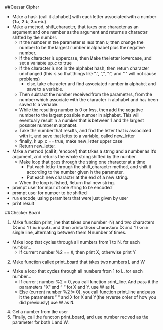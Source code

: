 
##Ceasar Cipher

* Make a hash (call it alphabet) with each letter associated with a number {1:a, 2:b, 3:c etc}
* Make a method, shift_character, that takes one character as an argument and one number as the argument and returns a character shifted by the number.
  * If the number in the parameter is less than 0, then change the number to be the largest number in alphabet plus the negative number.
  * If the character is uppercase, then Make the letter lowercase, and set a variable up_c to true
  * If the character is not in the alphabet hash, then return character unchanged (this is so that things like “.”, “,”, “:”, and “ “ will not cause problems)
    * else, take character and find associated number in alphabet and save to a veriable.
  * Then subtract the number received from the parameters, from the number which associate with the character in alphabet and has been saved to a veriable.
  * While the resulting number is 0 or less, then add the negative number to the largest possible number in alphabet. This will eventually result in a number that is between 1 and the largest possible number in alphabet.  
  * Take the number that results, and find the letter that is associated with it, and save that letter to a variable, called new_letter
  * finally, If up_c == true, make new_letter upper case
  * Return new_letter.
* Make a method (call it, ‘encode’) that takes a string  and a number as it’s argument, and returns the whole string shifted by the number.
  * Make loop that goes through the string one character at a time
    * Put each letter through the shift_character method, and shift it according to the number given in the parameter.
    * Put each new character at the end of a new string.
  * When the loop is fished, Return that new string.
* prompt user for input of one string to be encoded
* prompt user for number to be shifted
* run encode, using peramiters that were just given by user
* print result

##Checker Board 

1. Make function print_line that takes one number (N) and two characters (X and Y)  as inputs, and then prints those characters (X and Y) on a single line, alternating between them N number of times.
  - Make loop that cycles through all numbers from 1 to N. for each number…
    - If current number %2 == 0, then print X, otherwise print Y
2. Make function called print_board that takes two numbers L and  W
  - Make a loop that cycles through all numbers from 1 to L. for each number…
    - If current number %2 = 0, you  call function print_line. And pass it the parameters "X" and “ “ for X and Y. use W as N.
    - Else (current number %2 !=  0), you call function print_line and pass it the parameters “ “ and X for X and Y(the reverse order of how you did previously) use W as N.
4. Get a number from the user
5. Finally, call the function print_board, and use number recived as the parameter for both  L and W.
